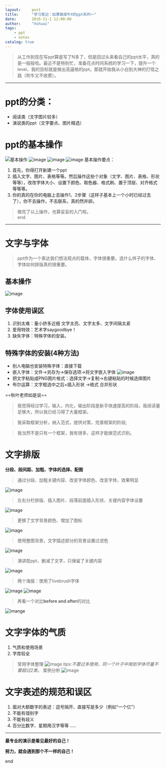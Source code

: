 ```yaml
---
layout:     post
title:      "学习笔记：如果做成牛X的ppt系列一"
date:       2016-11-1 12:00:00
author:     "Xshuai"
tags:
    - ppt
    - notes
catalog: true
---
```


> 从工作到现在写ppt算是写了N多了，但是回过头来看自己的ppt水平，真的是一般般哈。最近不是特别忙，准备花点时间系统的学习一下，提升一个level，我的目标就是做出高逼格的ppt。那就开始我从小白到大神的打怪之路（吹牛又不收费）。

---

# ppt的分类：
- 阅读类（文字图片较多）
- 演说类的ppt（文字要点、图片精选）

# ppt的基本操作
![基本操作](http://note.youdao.com/yws/public/resource/2b2968494f136cbf1e7a9892b695ea7c/DA6A4085B6754659A0F1E036964A472F)
![image](http://note.youdao.com/yws/public/resource/2b2968494f136cbf1e7a9892b695ea7c/B9068A430F5643A89475D1C8A88D1B98)
![image](http://note.youdao.com/yws/public/resource/2b2968494f136cbf1e7a9892b695ea7c/BE2B07C961754E08A53C248B16896379)
![image](http://note.youdao.com/yws/public/resource/2b2968494f136cbf1e7a9892b695ea7c/458F9C3510BA440CBC34EAD2839161DC)
基本操作要点：
1. 首先，你得打开新建一个ppt
2. 插入文字、图片、表格等等。然后操作这些个对象（文字、图片、表格、形状等等），改改字体大小、设置下颜色、取色器、格式刷、置于顶层、对齐格式等等等。
3. 你的真的在你的电脑上去操作1、2步骤（这样子基本上一个小时已经过去了），你不去操作，不去联系，真的然并卵。
> 做完了以上操作，也算妥妥的入门啦。  
end.
---

# 文字与字体
> ppt作为一个表达我们想法观点的载体，字体很重要。选什么样子的字体、字体如何排版真的很重要。

## 基本操作
![image](http://note.youdao.com/yws/public/resource/2b2968494f136cbf1e7a9892b695ea7c/9D039DCB981C4F9FA710B7DED94E5B94)

## 字体使用误区
1. 识别太难：量小挤多近细 文字太亮、文字太多、文字间隔太紧
2. 爱用特效：艺术字saygoodbye！
3. 缺失字体：特殊字体的安装。

## 特殊字体的安装(4种方法)
- 别人电脑也安装特殊字体：直接下载
- 嵌入字体：文件->另存为->保存选项->将文字嵌入字体
![image](http://note.youdao.com/yws/public/resource/2b2968494f136cbf1e7a9892b695ea7c/8808F22F720C4C2E85283F48167DCFEA)
- 把文字粘贴成PNG图片格式：选择文字->复制->右键粘贴的时候选择图片
- 布尔运算：文字框选中之后+插入形状 ->格式 合并形状

==秋叶老师如是说==
> 我觉得经过学习，输入，内化，输出阶段是新手快速提高的阶段，我阅读量足够大，所以我已经习得了大量框架。

> 我采取框架分析，纳入范式，提供对策，完善框架的阶段;

>  我当然不是只有一个框架，我有很多，这样才能做范式识别。
# 文字排版
**分段、段间距、加粗、字体的选择、配图**

> 通过分段、加粗关键内容、改变字体颜色、改变字体，效果明显

![image](http://note.youdao.com/yws/public/resource/d3f8b41f50dfde6fd36d6e0a36c7cb8b/EFE264DDAD81471D863B530A762C104F)

> 左右分栏排版、插入图片、段落前面插入形状、关键内容字体设置

![image](http://note.youdao.com/yws/public/resource/d3f8b41f50dfde6fd36d6e0a36c7cb8b/C6C715EEA38D418395FF194425A83502)

> 更换了文字背景颜色、增加了图标

![image](http://note.youdao.com/yws/public/resource/d3f8b41f50dfde6fd36d6e0a36c7cb8b/A094D2F7737B46D8856F2B96442C9432)

> 使用整图背景，文字描述部分的背景设置过滤色

![image](http://note.youdao.com/yws/public/resource/d3f8b41f50dfde6fd36d6e0a36c7cb8b/2897B24942F149D5B4B71DAA47EBD4D5)

> 演讲型ppt，删减了文字，只保留了关键内容

![image](http://note.youdao.com/yws/public/resource/d3f8b41f50dfde6fd36d6e0a36c7cb8b/F15F4A974FDD41B0B9F137CB940A7F9E)

> 两个海报：使用了livebrush字体

![image](http://note.youdao.com/yws/public/resource/d3f8b41f50dfde6fd36d6e0a36c7cb8b/4194BF337ED345F38662453A094ABEA9)
![image](http://note.youdao.com/yws/public/resource/d3f8b41f50dfde6fd36d6e0a36c7cb8b/ABA2918030394ABFA68DAB1C31A1B874)

> 再看一个对比**before and after**的对比

![imange](http://note.youdao.com/yws/public/resource/d3f8b41f50dfde6fd36d6e0a36c7cb8b/3E47CE1773534495A5899815BB5F2030)

# 文字字体的气质
1. 气质和使用场景
2. 字库较全
> 常用字体整理
![image](http://note.youdao.com/yws/public/resource/d3f8b41f50dfde6fd36d6e0a36c7cb8b/5B5D9BFF66514EF3AD5DFBEEF0AE38AF)
*tips:不要过多使用，同一个片子中用到字体尽量不要超过2类。*
> 案例分析
![image](http://note.youdao.com/yws/public/resource/2b2968494f136cbf1e7a9892b695ea7c/WEBRESOURCE13074d5a7851d6e33a3fc1c74656463f)

# 文字表述的规范和误区
1. 面对大额数字的表述：逗号隔开、直接写是多少（例如“一个亿”）
2. 不能有错别字
3. 不能有歧义
4. 百分比数字、星期用汉字等等
.....

---
**最专业的演示是看见最好的自己！**

**努力，就会遇到那个不一样的自己！**

end